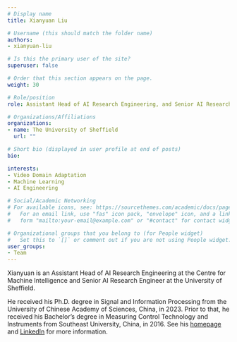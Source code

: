 ```yaml
---
# Display name
title: Xianyuan Liu

# Username (this should match the folder name)
authors:
- xianyuan-liu

# Is this the primary user of the site?
superuser: false

# Order that this section appears on the page.
weight: 30

# Role/position
role: Assistant Head of AI Research Engineering, and Senior AI Research Engineer

# Organizations/Affiliations
organizations:
- name: The University of Sheffield
  url: ""

# Short bio (displayed in user profile at end of posts)
bio: 

interests:
- Video Domain Adaptation
- Machine Learning
- AI Engineering

# Social/Academic Networking
# For available icons, see: https://sourcethemes.com/academic/docs/page-builder/#icons
#   For an email link, use "fas" icon pack, "envelope" icon, and a link in the
#   form "mailto:your-email@example.com" or "#contact" for contact widget.

# Organizational groups that you belong to (for People widget)
#   Set this to `[]` or comment out if you are not using People widget.
user_groups:
- Team
---
```


Xianyuan is an Assistant Head of AI Research Engineering at the Centre for Machine Intelligence and Senior AI Research Engineer at the University of Sheffield. 

He received his Ph.D. degree in Signal and Information Processing from the University of Chinese Academy of Sciences, China, in 2023. Prior to that, he received his Bachelor’s degree in Measuring Control Technology and Instruments from Southeast University, China, in 2016. See his [homepage](https://xianyuanliu.github.io/) and [LinkedIn](https://www.linkedin.com/in/xianyuanliu/) for more information.
